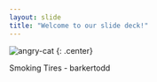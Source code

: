 ```yaml
---
layout: slide
title: "Welcome to our slide deck!"
---
```


![angry-cat](https://icdn-3.motor1.com/images/mgl/q208y/s3/2016-ducati-monster-1200-r.jpg)
{: .center}

Smoking Tires - barkertodd
